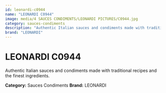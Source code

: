 ```yaml
---
id: leonardi-c0944
name: "LEONARDI C0944"
image: media/4 SAUCES CONDIMENTS/LEONARDI PICTURES/C0944.jpg
category: sauces-condiments
description: "Authentic Italian sauces and condiments made with traditional recipes and the finest ingredients."
brand: "LEONARDI"
---
```


# LEONARDI C0944

Authentic Italian sauces and condiments made with traditional recipes and the finest ingredients.

**Category:** Sauces Condiments
**Brand:** LEONARDI
